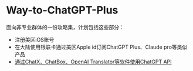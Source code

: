 # Way-to-ChatGPT-Plus
面向非专业群体的一份攻略集，计划包括这些部分：
- 注册美区iOS账号
- 在大陆使用银联卡通过美区Apple id订阅ChatGPT Plus、Claude pro等类似产品
- [通过ChatX、ChatBox、OpenAI Translator等软件使用ChatGPT API](./使用ChatGPT-API.md)
